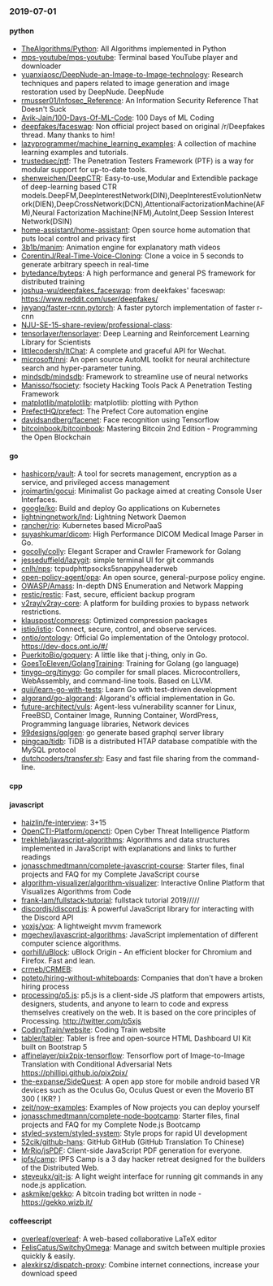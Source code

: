 ### 2019-07-01

#### python
* [TheAlgorithms/Python](https://github.com/TheAlgorithms/Python): All Algorithms implemented in Python
* [mps-youtube/mps-youtube](https://github.com/mps-youtube/mps-youtube): Terminal based YouTube player and downloader
* [yuanxiaosc/DeepNude-an-Image-to-Image-technology](https://github.com/yuanxiaosc/DeepNude-an-Image-to-Image-technology): Research techniques and papers related to image generation and image restoration used by DeepNude. DeepNude
* [rmusser01/Infosec_Reference](https://github.com/rmusser01/Infosec_Reference): An Information Security Reference That Doesn't Suck
* [Avik-Jain/100-Days-Of-ML-Code](https://github.com/Avik-Jain/100-Days-Of-ML-Code): 100 Days of ML Coding
* [deepfakes/faceswap](https://github.com/deepfakes/faceswap): Non official project based on original /r/Deepfakes thread. Many thanks to him!
* [lazyprogrammer/machine_learning_examples](https://github.com/lazyprogrammer/machine_learning_examples): A collection of machine learning examples and tutorials.
* [trustedsec/ptf](https://github.com/trustedsec/ptf): The Penetration Testers Framework (PTF) is a way for modular support for up-to-date tools.
* [shenweichen/DeepCTR](https://github.com/shenweichen/DeepCTR): Easy-to-use,Modular and Extendible package of deep-learning based CTR models.DeepFM,DeepInterestNetwork(DIN),DeepInterestEvolutionNetwork(DIEN),DeepCrossNetwork(DCN),AttentionalFactorizationMachine(AFM),Neural Factorization Machine(NFM),AutoInt,Deep Session Interest Network(DSIN)
* [home-assistant/home-assistant](https://github.com/home-assistant/home-assistant):  Open source home automation that puts local control and privacy first
* [3b1b/manim](https://github.com/3b1b/manim): Animation engine for explanatory math videos
* [CorentinJ/Real-Time-Voice-Cloning](https://github.com/CorentinJ/Real-Time-Voice-Cloning): Clone a voice in 5 seconds to generate arbitrary speech in real-time
* [bytedance/byteps](https://github.com/bytedance/byteps): A high performance and general PS framework for distributed training
* [joshua-wu/deepfakes_faceswap](https://github.com/joshua-wu/deepfakes_faceswap): from deekfakes' faceswap: https://www.reddit.com/user/deepfakes/
* [jwyang/faster-rcnn.pytorch](https://github.com/jwyang/faster-rcnn.pytorch): A faster pytorch implementation of faster r-cnn
* [NJU-SE-15-share-review/professional-class](https://github.com/NJU-SE-15-share-review/professional-class): 
* [tensorlayer/tensorlayer](https://github.com/tensorlayer/tensorlayer): Deep Learning and Reinforcement Learning Library for Scientists
* [littlecodersh/ItChat](https://github.com/littlecodersh/ItChat): A complete and graceful API for Wechat. 
* [microsoft/nni](https://github.com/microsoft/nni): An open source AutoML toolkit for neural architecture search and hyper-parameter tuning.
* [mindsdb/mindsdb](https://github.com/mindsdb/mindsdb): Framework to streamline use of neural networks
* [Manisso/fsociety](https://github.com/Manisso/fsociety): fsociety Hacking Tools Pack  A Penetration Testing Framework
* [matplotlib/matplotlib](https://github.com/matplotlib/matplotlib): matplotlib: plotting with Python
* [PrefectHQ/prefect](https://github.com/PrefectHQ/prefect): The Prefect Core automation engine
* [davidsandberg/facenet](https://github.com/davidsandberg/facenet): Face recognition using Tensorflow
* [bitcoinbook/bitcoinbook](https://github.com/bitcoinbook/bitcoinbook): Mastering Bitcoin 2nd Edition - Programming the Open Blockchain

#### go
* [hashicorp/vault](https://github.com/hashicorp/vault): A tool for secrets management, encryption as a service, and privileged access management
* [jroimartin/gocui](https://github.com/jroimartin/gocui): Minimalist Go package aimed at creating Console User Interfaces.
* [google/ko](https://github.com/google/ko): Build and deploy Go applications on Kubernetes
* [lightningnetwork/lnd](https://github.com/lightningnetwork/lnd): Lightning Network Daemon 
* [rancher/rio](https://github.com/rancher/rio): Kubernetes based MicroPaaS
* [suyashkumar/dicom](https://github.com/suyashkumar/dicom): High Performance DICOM Medical Image Parser in Go.
* [gocolly/colly](https://github.com/gocolly/colly): Elegant Scraper and Crawler Framework for Golang
* [jesseduffield/lazygit](https://github.com/jesseduffield/lazygit): simple terminal UI for git commands
* [cnlh/nps](https://github.com/cnlh/nps): tcpudphttpsocks5snappyheaderweb
* [open-policy-agent/opa](https://github.com/open-policy-agent/opa): An open source, general-purpose policy engine.
* [OWASP/Amass](https://github.com/OWASP/Amass): In-depth DNS Enumeration and Network Mapping
* [restic/restic](https://github.com/restic/restic): Fast, secure, efficient backup program
* [v2ray/v2ray-core](https://github.com/v2ray/v2ray-core): A platform for building proxies to bypass network restrictions.
* [klauspost/compress](https://github.com/klauspost/compress): Optimized compression packages
* [istio/istio](https://github.com/istio/istio): Connect, secure, control, and observe services.
* [ontio/ontology](https://github.com/ontio/ontology): Official Go implementation of the Ontology protocol. https://dev-docs.ont.io/#/
* [PuerkitoBio/goquery](https://github.com/PuerkitoBio/goquery): A little like that j-thing, only in Go.
* [GoesToEleven/GolangTraining](https://github.com/GoesToEleven/GolangTraining): Training for Golang (go language)
* [tinygo-org/tinygo](https://github.com/tinygo-org/tinygo): Go compiler for small places. Microcontrollers, WebAssembly, and command-line tools. Based on LLVM.
* [quii/learn-go-with-tests](https://github.com/quii/learn-go-with-tests): Learn Go with test-driven development
* [algorand/go-algorand](https://github.com/algorand/go-algorand): Algorand's official implementation in Go.
* [future-architect/vuls](https://github.com/future-architect/vuls): Agent-less vulnerability scanner for Linux, FreeBSD, Container Image, Running Container, WordPress, Programming language libraries, Network devices
* [99designs/gqlgen](https://github.com/99designs/gqlgen): go generate based graphql server library
* [pingcap/tidb](https://github.com/pingcap/tidb): TiDB is a distributed HTAP database compatible with the MySQL protocol
* [dutchcoders/transfer.sh](https://github.com/dutchcoders/transfer.sh): Easy and fast file sharing from the command-line.

#### cpp

#### javascript
* [haizlin/fe-interview](https://github.com/haizlin/fe-interview):  3+15
* [OpenCTI-Platform/opencti](https://github.com/OpenCTI-Platform/opencti): Open Cyber Threat Intelligence Platform
* [trekhleb/javascript-algorithms](https://github.com/trekhleb/javascript-algorithms):  Algorithms and data structures implemented in JavaScript with explanations and links to further readings
* [jonasschmedtmann/complete-javascript-course](https://github.com/jonasschmedtmann/complete-javascript-course): Starter files, final projects and FAQ for my Complete JavaScript course
* [algorithm-visualizer/algorithm-visualizer](https://github.com/algorithm-visualizer/algorithm-visualizer): Interactive Online Platform that Visualizes Algorithms from Code
* [frank-lam/fullstack-tutorial](https://github.com/frank-lam/fullstack-tutorial):  fullstack tutorial 2019/////
* [discordjs/discord.js](https://github.com/discordjs/discord.js): A powerful JavaScript library for interacting with the Discord API
* [yoxjs/yox](https://github.com/yoxjs/yox): A lightweight mvvm framework
* [mgechev/javascript-algorithms](https://github.com/mgechev/javascript-algorithms): JavaScript implementation of different computer science algorithms.
* [gorhill/uBlock](https://github.com/gorhill/uBlock): uBlock Origin - An efficient blocker for Chromium and Firefox. Fast and lean.
* [crmeb/CRMEB](https://github.com/crmeb/CRMEB):  
* [poteto/hiring-without-whiteboards](https://github.com/poteto/hiring-without-whiteboards):  Companies that don't have a broken hiring process
* [processing/p5.js](https://github.com/processing/p5.js): p5.js is a client-side JS platform that empowers artists, designers, students, and anyone to learn to code and express themselves creatively on the web. It is based on the core principles of Processing. http://twitter.com/p5xjs 
* [CodingTrain/website](https://github.com/CodingTrain/website): Coding Train website
* [tabler/tabler](https://github.com/tabler/tabler): Tabler is free and open-source HTML Dashboard UI Kit built on Bootstrap 5
* [affinelayer/pix2pix-tensorflow](https://github.com/affinelayer/pix2pix-tensorflow): Tensorflow port of Image-to-Image Translation with Conditional Adversarial Nets https://phillipi.github.io/pix2pix/
* [the-expanse/SideQuest](https://github.com/the-expanse/SideQuest): A open app store for mobile android based VR devices such as the Oculus Go, Oculus Quest or even the Moverio BT 300 ( IKR? )
* [zeit/now-examples](https://github.com/zeit/now-examples): Examples of Now projects you can deploy yourself
* [jonasschmedtmann/complete-node-bootcamp](https://github.com/jonasschmedtmann/complete-node-bootcamp): Starter files, final projects and FAQ for my Complete Node.js Bootcamp
* [styled-system/styled-system](https://github.com/styled-system/styled-system):  Style props for rapid UI development
* [52cik/github-hans](https://github.com/52cik/github-hans): GitHub GitHub  (GitHub Translation To Chinese)
* [MrRio/jsPDF](https://github.com/MrRio/jsPDF): Client-side JavaScript PDF generation for everyone.
* [ipfs/camp](https://github.com/ipfs/camp):  IPFS Camp is a 3 day hacker retreat designed for the builders of the Distributed Web.
* [steveukx/git-js](https://github.com/steveukx/git-js): A light weight interface for running git commands in any node.js application.
* [askmike/gekko](https://github.com/askmike/gekko): A bitcoin trading bot written in node - https://gekko.wizb.it/

#### coffeescript
* [overleaf/overleaf](https://github.com/overleaf/overleaf): A web-based collaborative LaTeX editor
* [FelisCatus/SwitchyOmega](https://github.com/FelisCatus/SwitchyOmega): Manage and switch between multiple proxies quickly & easily.
* [alexkirsz/dispatch-proxy](https://github.com/alexkirsz/dispatch-proxy): Combine internet connections, increase your download speed
